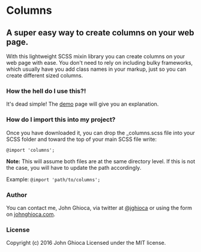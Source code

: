 # Columns

## A super easy way to create columns on your web page.

With this lightweight SCSS mixin library you can create columns on your web page with ease. You don't need to rely on including bulky frameworks, which usually have you add class names in your markup, just so you can create different sized columns.

### How the hell do I use this?!

It's dead simple! The [demo](http://johnghioca.com/columns/demo/) page will give you an explanation.

### How do I import this into my project?

Once you have downloaded it, you can drop the _columns.scss file into your SCSS folder and toward the top of your main SCSS file write:

`@import 'columns';`

**Note:** This will assume both files are at the same directory level. If this is not the case, you will have to update the path accordingly.

Example: `@import 'path/to/columns';`

### Author

You can contact me, John Ghioca, via twitter at [@jghioca](https://twitter.com/jghioca) or using the form on [johnghioca.com](http://johnghioca.com/).

### License

Copyright (c) 2016 John Ghioca Licensed under the MIT license.
